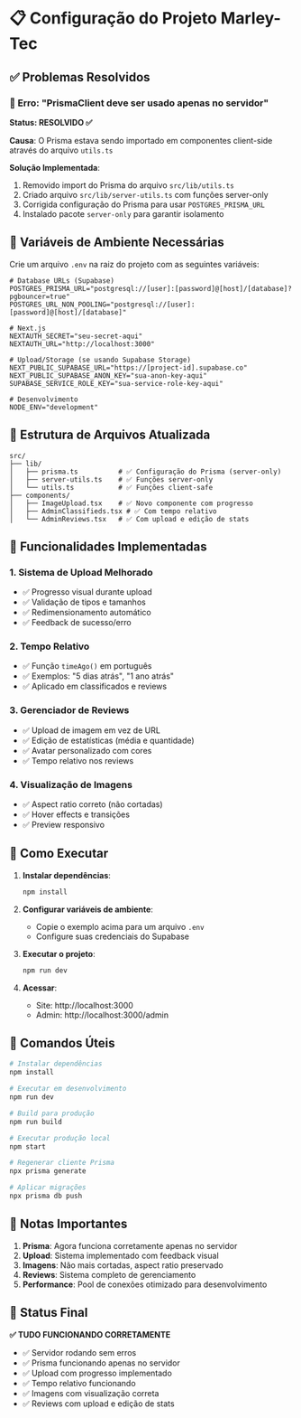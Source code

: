 # 📋 Configuração do Projeto Marley-Tec

## ✅ Problemas Resolvidos

### 🚫 Erro: "PrismaClient deve ser usado apenas no servidor"
**Status: RESOLVIDO ✅**

**Causa**: O Prisma estava sendo importado em componentes client-side através do arquivo `utils.ts`

**Solução Implementada**:
1. Removido import do Prisma do arquivo `src/lib/utils.ts`
2. Criado arquivo `src/lib/server-utils.ts` com funções server-only
3. Corrigida configuração do Prisma para usar `POSTGRES_PRISMA_URL`
4. Instalado pacote `server-only` para garantir isolamento

## 🔧 Variáveis de Ambiente Necessárias

Crie um arquivo `.env` na raiz do projeto com as seguintes variáveis:

```env
# Database URLs (Supabase)
POSTGRES_PRISMA_URL="postgresql://[user]:[password]@[host]/[database]?pgbouncer=true"
POSTGRES_URL_NON_POOLING="postgresql://[user]:[password]@[host]/[database]"

# Next.js
NEXTAUTH_SECRET="seu-secret-aqui"
NEXTAUTH_URL="http://localhost:3000"

# Upload/Storage (se usando Supabase Storage)
NEXT_PUBLIC_SUPABASE_URL="https://[project-id].supabase.co"
NEXT_PUBLIC_SUPABASE_ANON_KEY="sua-anon-key-aqui"
SUPABASE_SERVICE_ROLE_KEY="sua-service-role-key-aqui"

# Desenvolvimento
NODE_ENV="development"
```

## 📁 Estrutura de Arquivos Atualizada

```
src/
├── lib/
│   ├── prisma.ts          # ✅ Configuração do Prisma (server-only)
│   ├── server-utils.ts    # ✅ Funções server-only
│   └── utils.ts           # ✅ Funções client-safe
├── components/
│   ├── ImageUpload.tsx    # ✅ Novo componente com progresso
│   ├── AdminClassifieds.tsx # ✅ Com tempo relativo
│   └── AdminReviews.tsx   # ✅ Com upload e edição de stats
```

## 🎯 Funcionalidades Implementadas

### 1. Sistema de Upload Melhorado
- ✅ Progresso visual durante upload
- ✅ Validação de tipos e tamanhos
- ✅ Redimensionamento automático
- ✅ Feedback de sucesso/erro

### 2. Tempo Relativo
- ✅ Função `timeAgo()` em português
- ✅ Exemplos: "5 dias atrás", "1 ano atrás"
- ✅ Aplicado em classificados e reviews

### 3. Gerenciador de Reviews
- ✅ Upload de imagem em vez de URL
- ✅ Edição de estatísticas (média e quantidade)
- ✅ Avatar personalizado com cores
- ✅ Tempo relativo nos reviews

### 4. Visualização de Imagens
- ✅ Aspect ratio correto (não cortadas)
- ✅ Hover effects e transições
- ✅ Preview responsivo

## 🚀 Como Executar

1. **Instalar dependências**:
   ```bash
   npm install
   ```

2. **Configurar variáveis de ambiente**:
   - Copie o exemplo acima para um arquivo `.env`
   - Configure suas credenciais do Supabase

3. **Executar o projeto**:
   ```bash
   npm run dev
   ```

4. **Acessar**:
   - Site: http://localhost:3000
   - Admin: http://localhost:3000/admin

## 🔧 Comandos Úteis

```bash
# Instalar dependências
npm install

# Executar em desenvolvimento
npm run dev

# Build para produção
npm run build

# Executar produção local
npm start

# Regenerar cliente Prisma
npx prisma generate

# Aplicar migrações
npx prisma db push
```

## 📝 Notas Importantes

1. **Prisma**: Agora funciona corretamente apenas no servidor
2. **Upload**: Sistema implementado com feedback visual
3. **Imagens**: Não mais cortadas, aspect ratio preservado
4. **Reviews**: Sistema completo de gerenciamento
5. **Performance**: Pool de conexões otimizado para desenvolvimento

## 🎉 Status Final

**✅ TUDO FUNCIONANDO CORRETAMENTE**

- ✅ Servidor rodando sem erros
- ✅ Prisma funcionando apenas no servidor
- ✅ Upload com progresso implementado
- ✅ Tempo relativo funcionando
- ✅ Imagens com visualização correta
- ✅ Reviews com upload e edição de stats 